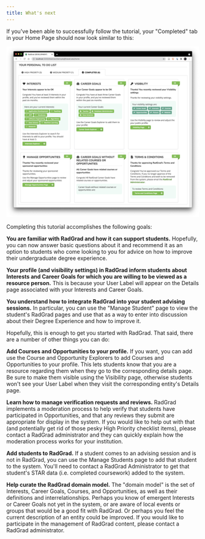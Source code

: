 ```yaml
---
title: What's next
---
```


If you've been able to successfully follow the tutorial, your "Completed" tab in your Home Page should now look similar to this:

![Completed Tab](/img/user-guide/new-advisor/home-completed.png)

Completing this tutorial accomplishes the following goals:

**You are familiar with RadGrad and how it can support students.**  Hopefully, you can now answer basic questions about it and recommend it as an option to students who come looking to you for advice on how to improve their undergraduate degree experience.

**Your profile (and visibility settings) in RadGrad inform students about Interests and Career Goals for which you are willing to be viewed as a resource person.**  This is because your User Label will appear on the Details page associated with your Interests and Career Goals.

**You understand how to integrate RadGrad into your student advising sessions.** In particular, you can use the "Manage Student" page to view the student's RadGrad pages and use that as a way to enter into discussion about their Degree Experience and how to improve it.

Hopefully, this is enough to get you started with RadGrad. That said, there are a number of other things you can do:

**Add Courses and Opportunities to your profile.** If you want, you can add use the Course and Opportunity Explorers to add Courses and Opportunities to your profile.  This lets students know that you are a resource regarding them when they go to the corresponding details page.  Be sure to make them visible using the Visibility page, otherwise students won't see your User Label when they visit the corresponding entity's Details page.

**Learn how to manage verification requests and reviews.** RadGrad implements a moderation process to help verify that students have participated in Opportunities, and that any reviews they submit are appropriate for display in the system. If you would like to help out with that (and potentially get rid of those pesky High Priority checklist items), please contact a RadGrad administrator and they can quickly explain how the moderation process works for your institution.

**Add students to RadGrad.** If a student comes to an advising session and is not in RadGrad, you can use the Manage Students page to add that student to the system.  You'll need to contact a RadGrad Administrator to get that student's STAR data (i.e. completed coursework) added to the system.

**Help curate the RadGrad domain model.** The "domain model" is the set of Interests, Career Goals, Courses, and Opportunities, as well as their definitions and interrelationships.  Perhaps you know of emergent Interests or Career Goals not yet in the system, or are aware of local events or groups that would be a good fit with RadGrad. Or perhaps you feel the current description of an entity could be improved.  If you would like to participate in the management of RadGrad content, please contact a RadGrad administrator.




